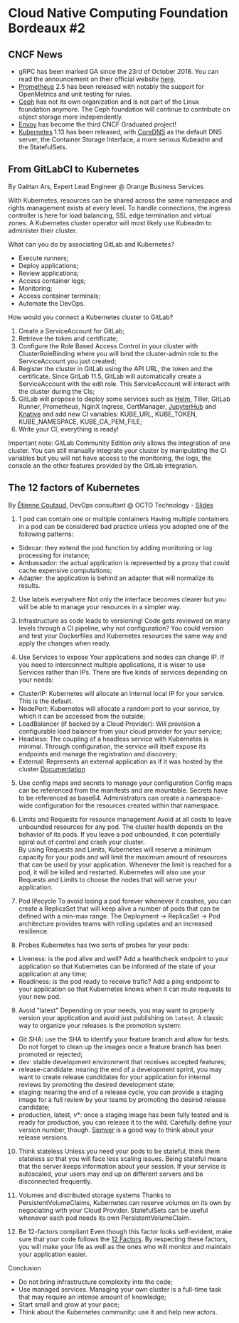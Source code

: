 # Cloud Native Computing Foundation Bordeaux #2

## CNCF News

- gRPC has been marked GA since the 23rd of October 2018. You can read the announcement on their official website [here](https://grpc.io/blog/grpc-web-ga).
- [Prometheus](https://prometheus.io/) 2.5 has been released with notably the support for OpenMetrics and unit testing for rules.
- [Ceph](https://ceph.com/) has not its own organization and is not part of the Linux foundation anymore. The Ceph foundation will continue to contribute on object storage more independently.
- [Envoy](https://www.envoyproxy.io/) has become the third CNCF Graduated project!
- [Kubernetes](https://kubernetes.io/) 1.13 has been released, with [CoreDNS](https://coredns.io/) as the default DNS server, the Container Storage Interface, a more serious Kubeadm and the StatefulSets.

## From GitLabCI to Kubernetes
By Gaëtan Ars, Expert Lead Engineer @ Orange Business Services

With Kubernetes, resources can be shared across the same namespace and rights management exists at every level. To handle connections, the ingress controller is here for load balancing, SSL edge termination and virtual zones.
A Kubernetes cluster operator will most likely use Kubeadm to administer their cluster.

What can you do by associating GitLab and Kubernetes?
- Execute runners;
- Deploy applications;
- Review applications;
- Access container logs;
- Monitoring;
- Access container terminals;
- Automate the DevOps.

How would you connect a Kubernetes cluster to GitLab?
1. Create a ServiceAccount for GitLab;
2. Retrieve the token and certificate;
3. Configure the Role Based Access Control in your cluster with ClusterRoleBinding where you will bind the cluster-admin role to the ServiceAccount you just created;
4. Register the cluster in GitLab using the API URL, the token and the certificate. Since GitLab 11.5, GitLab will automatically create a ServiceAccount with the edit role. This ServiceAccount will interact with the cluster during the CIs;
5. GitLab will propose to deploy some services such as [Helm](https://helm.sh/), Tiller, GitLab Runner, Prometheus, NginX Ingress, CertManager, [JupyterHub](https://jupyter.org/hub) and [Knative](https://pivotal.io/knative) and add new CI variables: KUBE_URL, KUBE_TOKEN, KUBE_NAMESPACE, KUBE_CA_PEM_FILE;
6. Write your CI, everything is ready!

Important note: GitLab Community Edition only allows the integration of one cluster. You can still manually integrate your cluster by manipulating the CI variables but you will not have access to the monitoring, the logs, the console an the other features provided by the GitLab integration.

## The 12 factors of Kubernetes
By [Étienne Coutaud](https://twitter.com/etiennecoutaud), DevOps consultant @ OCTO Technology \- [Slides](https://speakerdeck.com/etiennecoutaud/12-factors-kubernetes)

1. 1 pod can contain one or multiple containers
Having multiple containers in a pod can be considered bad practice unless you adopted one of the following patterns:
- Sidecar: they extend the pod function by adding monitoring or log processing for instance;
- Ambassador: the actual application is represented by a proxy that could cache expensive computations;
- Adapter: the application is behind an adapter that will normalize its results.

2. Use labels everywhere
Not only the interface becomes clearer but you will be able to manage your resources in a simpler way.

3. Infrastructure as code leads to versioning!
Code gets reviewed on many levels through a CI pipeline, why not configuration? You could version and test your Dockerfiles and Kubernetes resources the same way and apply the changes when ready.

4. Use Services to expose
Your applications and nodes can change IP. If you need to interconnect multiple applications, it is wiser to use Services rather than IPs. There are five kinds of services depending on your needs:
- ClusterIP: Kubernetes will allocate an internal local IP for your service. This is the default.
- NodePort: Kubernetes will allocate a random port to your service, by which it can be accessed from the outside;
- LoadBalancer (if backed by a Cloud Provider): Will provision a configurable load balancer from your cloud provider for your service;
- Headless: The coupling of a headless service with Kubernetes is minimal. Through configuration, the service will itself expose its endpoints and manage the registration and discovery;
- External: Represents an external application as if it was hosted by the cluster
[Documentation](https://kubernetes.io/docs/concepts/services-networking/service/)

5. Use config maps and secrets to manage your configuration
Config maps can be referenced from the manifests and are mountable. Secrets have to be referenced as base64. Administrators can create a namespace-wide configuration for the resources created within that namespace.

6. Limits and Requests for resource management
Avoid at all costs to leave unbounded resources for any pod. The cluster health depends on the behavior of its pods. If you leave a pod unbounded, it can potentially spiral out of control and crash your cluster.  
By using Requests and Limits, Kubernetes will reserve a minimum capacity for your pods and will limit the maximum amount of resources that can be used by your application. Whenever the limit is reached for a pod, it will be killed and restarted. Kubernetes will also use your Requests and Limits to choose the nodes that will serve your application.

7. Pod lifecycle
To avoid losing a pod forever whenever it crashes, you can create a ReplicaSet that will keep alive a number of pods that can be defined with a min-max range. The Deployment -> ReplicaSet -> Pod architecture provides teams with rolling updates and an increased resilience.

8. Probes
Kubernetes has two sorts of probes for your pods:
- Liveness: is the pod alive and well? Add a healthcheck endpoint to your application so that Kubernetes can be informed of the state of your application at any time;
- Readiness: is the pod ready to receive trafic? Add a ping endpoint to your application so that Kubernetes knows when it can route requests to your new pod.

9. Avoid "latest"
Depending on your needs, you may want to properly version your application and avoid just publishing on `latest`. A classic way to organize your releases is the promotion system:
- Git SHA: use the SHA to identify your feature branch and allow for tests. Do not forget to clean up the images once a feature branch has been promoted or rejected;
- dev: stable development environment that receives accepted features;
- release-candidate: nearing the end of a development sprint, you may want to create release candidates for your application for internal reviews by promoting the desired development state;
- staging: nearing the end of a release cycle, you can provide a staging image for a full review by your teams by promoting the desired release candidate;
- production, latest, v*: once a staging image has been fully tested and is ready for production, you can release it to the wild. Carefully define your version number, though. [Semver](https://semver.org) is a good way to think about your release versions.

10. Think stateless
Unless you need your pods to be stateful, think them stateless so that you will face less scaling issues. Being stateful means that the server keeps information about your session. If your service is autoscaled, your users may end up on different servers and be disconnected frequently.

11. Volumes and distributed storage systems
Thanks to PersistentVolumeClaims, Kubernetes can reserve volumes on its own by negociating with your Cloud Provider. StatefulSets can be useful whenever each pod needs its own PersistentVolumeClaim.

12. Be 12-factors compliant
Even though this factor looks self-evident, make sure that your code follows the [12 Factors](https://12factor.net/). By respecting these factors, you will make your life as well as the ones who will monitor and maintain your application easier.

Conclusion
- Do not bring infrastructure complexity into the code;
- Use managed services. Managing your own cluster is a full-time task that may require an intense amount of knowledge;
- Start small and grow at your pace;
- Think about the Kubernetes community: use it and help new actors.
